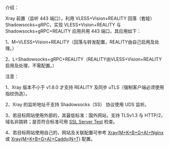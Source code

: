 介绍：

Xray 前置（监听 443 端口），利用 VLESS+Vision+REALITY 回落（套娃） Shadowsocks+gRPC，实现 VLESS+Vision+REALITY 与 Shadowsocks+gRPC+REALITY 应用共用 443 端口，其应用如下：

1、M=VLESS+Vision+REALITY（回落与转发配置，REALITY由自己启用及处理。）

2、L=Shadowsocks+gRPC+REALITY（REALITY由VLESS+Vision+REALITY启用及处理，不需配置。）

注意：

1、Xray 版本不小于 v1.8.0 才支持 REALITY 及同步 uTLS（强制客户端必须使用指纹伪造）。

2、Xray 的监听地址不支持 Shadowsocks（SS） 协议使用 UDS 监听。

3、若目标网站使用外部的，其最低标准：国外网站，支持 TLSv1.3 与 HTTP/2，域名非跳转；是否符合标准可用 [SSL Server Test](https://www.ssllabs.com/ssltest/) 检查。

4、若目标网站使用自己的，网站及关联配置可参考 [Xray(M+K+B+G+A)+Nginx](https://github.com/lxhao61/integrated-examples/tree/main/Xray(M%2BK%2BB%2BG%2BA)%2BNginx) 或 [Xray(M+K+B+G+A)+Caddy(N+T)](https://github.com/lxhao61/integrated-examples/tree/main/Xray(M%2BK%2BB%2BG%2BA)%2BCaddy(N%2BT)) 配置。

